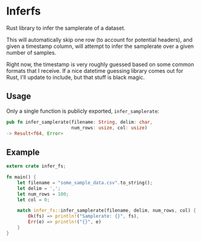 # Inferfs

Rust library to infer the samplerate of a dataset.

This will automatically skip one row (to account for potential headers),
and given a timestamp column, will attempt to infer the samplerate over a given
number of samples.

Right now, the timestamp is very roughly guessed based on some common formats
that I receive.  If a nice datetime guessing library comes out for Rust, I'll
update to include, but that stuff is black magic.

## Usage

Only a single function is publicly exported, `infer_samplerate`:

~~~rust
pub fn infer_samplerate(filename: String, delim: char,
                        num_rows: usize, col: usize)
-> Result<f64, Error>
~~~

## Example

~~~rust
extern crate infer_fs;

fn main() {
    let filename = "some_sample_data.csv".to_string();
    let delim = ',';
    let num_rows = 100;
    let col = 0;

    match infer_fs::infer_samplerate(filename, delim, num_rows, col) {
        Ok(fs) => println!("Samplerate: {}", fs),
        Err(e) => println!("{}", e)
    }
}
~~~
